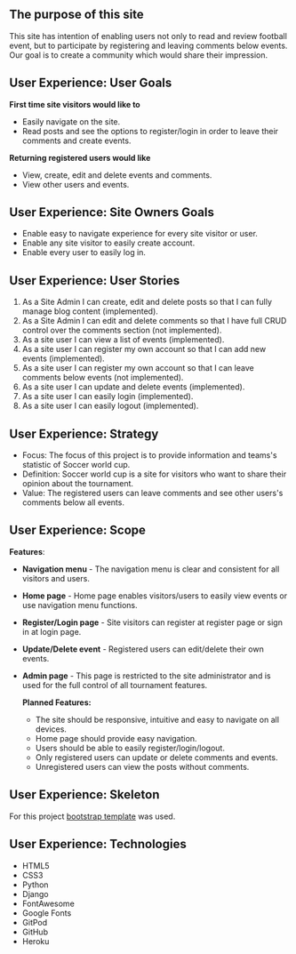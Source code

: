 ## The purpose of this site 

This site has intention of enabling users not only to read and review football event, but to participate by registering and leaving comments below events. Our goal is to create a community which would share their impression.

## User Experience: User Goals

**First time site visitors would like to**

 * Easily navigate on the site.
 * Read posts and see the options to register/login in order to leave their comments and create events.

**Returning registered users would like**

  * View, create, edit and delete events and comments.
  * View other users and events.

## User Experience: Site Owners Goals

 * Enable easy to navigate experience for every site visitor or user.
 * Enable any site visitor to easily create account.
 * Enable every user to easily log in.

## User Experience: User Stories
1. As a Site Admin I can create, edit and delete posts so that I can fully manage blog content (implemented).
2. As a Site Admin I can edit and delete comments so that I have full CRUD control over the comments section (not implemented).
3. As a site user I can view a list of events (implemented).
4. As a site user I can register my own account so that I can add new events (implemented).
5. As a site user I can register my own account so that I can leave comments below events (not implemented).
6. As a site user I can update and delete events (implemented).
7. As a site user I can easily login (implemented).
8. As a site user I can easily logout (implemented).

## User Experience: Strategy
* Focus:
The focus of this project is to provide information and teams's statistic of Soccer world cup.
* Definition:
Soccer world cup is a site for visitors who want to share their opinion about the tournament.
* Value:
The registered users can leave comments and see other users's comments below all events.

## User Experience: Scope
**Features**:
- **Navigation menu** - The navigation menu is clear and consistent for all visitors and users.

- **Home page** - Home page enables visitors/users to easily view events or use navigation menu functions.

- **Register/Login page** - Site visitors can register at register page or sign in at login page.

- **Update/Delete event** - Registered users can edit/delete their own events.

- **Admin page** - This page is restricted to the site administrator and is used for the full control of all tournament features.

   **Planned Features:**
  * The site should be responsive, intuitive and easy to navigate on all devices.
  * Home page should provide easy navigation.
  * Users should be able to easily register/login/logout.
  * Only registered users can update or delete comments and events.
  * Unregistered users can view the posts without comments.

## User Experience: Skeleton
For this project [bootstrap template](https://themewagon.com/themes/free-bootstrap-html5-sports-website-template-soccer/) was used.

## User Experience: Technologies
* HTML5 
* CSS3 
* Python
* Django
* FontAwesome 
* Google Fonts
* GitPod 
* GitHub  
* Heroku

